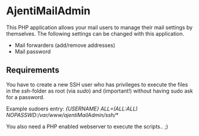 # AjentiMailAdmin
This PHP application allows your mail users to manage
their mail settings by themselves. The following settings
can be changed with this application.

- Mail forwarders (add/remove addresses)
- Mail password

## Requirements
You have to create a new SSH user who has privileges to execute
the files in the _ssh_-folder as root (via _sudo_) and (important!)
without having sudo ask for a password.

Example sudoers entry: _{USERNAME} ALL=(ALL:ALL) NOPASSWD:/var/www/ajentiMailAdmin/ssh/*_


You also need a PHP enabled webserver to execute the scripts.. ;)